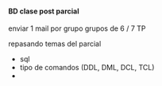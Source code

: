 #### BD clase post parcial

enviar 1 mail por grupo
grupos de 6 / 7
TP

repasando temas del parcial

- sql
- tipo de comandos (DDL, DML, DCL, TCL)
- 